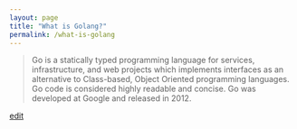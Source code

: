 ```yaml
---
layout: page
title: "What is Golang?"
permalink: /what-is-golang
---
```


> Go is a statically typed programming language for services, infrastructure, and web projects which implements interfaces as an alternative to Class-based, Object Oriented programming languages. Go code is considered highly readable and concise. Go was developed at Google and released in 2012.

<p class="edit-term"><a href="https://github.com/and-digital/tech-definitions/blob/master/definitions/back-end/golang.md">edit</a></p>
